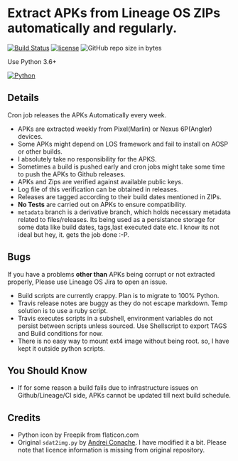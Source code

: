 # Extract APKs from Lineage OS ZIPs automatically and regularly.

[![Build Status](https://travis-ci.org/tprasadtp/lineageos-apk-extractor.svg?branch=master)](https://travis-ci.org/tprasadtp/ubuntu-post-install)
[![license](https://img.shields.io/github/license/tprasadtp/lineageos-apk-extractor.svg?style=flat)](https://github.com/tprasadtp/ubuntu-post-install/blob/master/LICENSE)
![GitHub repo size in bytes](https://img.shields.io/github/repo-size/tprasadtp/lineageos-apk-extractor.svg?style=flat)

Use Python 3.6+

[![Python](https://static.prasadt.com/logo64/python.png)](lineageos-apk-extractor)

## Details

Cron job releases the APKs Automatically every week.

- APKs are extracted weekly from Pixel(Marlin) or Nexus 6P(Angler) devices.
- Some APKs might depend on LOS framework and fail to install on AOSP or other builds.
- I absolutely take no responsibility for the APKS.
- Sometimes a build is pushed early and cron jobs might take some time to push the APKs to Github releases.
- APKs and Zips are verified against available public keys.
- Log file of this verification can be obtained in releases.
- Releases are tagged according to their build dates mentioned in ZIPs.
- **No Tests** are carried out on APKs to ensure compatibility.
- `metadata` branch is a derivative branch, which holds necessary metadata related to  files/releases. Its being used as a persistance storage for some data like build  dates, tags,last executed date etc. I know its not ideal but hey, it. gets the job done :-P.

## Bugs

If you have a problems **other than** APKs being corrupt or not extracted properly, Please use Lineage OS Jira to open an issue.

- Build scripts are currently crappy. Plan is to migrate to 100% Python.
- Travis release notes are buggy as they do not escape markdown. Temp solution is to use a ruby script.
- Travis executes scripts in a subshell, environment variables do not persist between scripts unless sourced. Use Shellscript to export TAGS and Build conditions for now.
- There is no easy way to mount ext4 image without being root. so, I have kept it outside python scripts.

## You Should Know

- If for some reason a build fails due to infrastructure issues on Github/Lineage/CI side, APKs cannot be updated till next build schedule.

## Credits

- Python icon by Freepik from flaticon.com
- Original `sdat2img.py` by [Andrei Conache](https://github.com/xpirt/sdat2img). I have modified it a bit. Please note that licence information is missing from original repository.